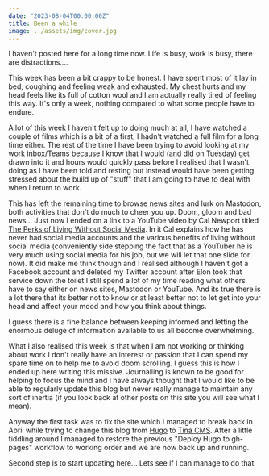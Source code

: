 ```yaml
---
date: "2023-08-04T00:00:00Z"
title: Been a while
image: ../assets/img/cover.jpg
---
```

I haven't posted here for a long time now. Life is busy, work is busy, there are distractions....

This week has been a bit crappy to be honest. I have spent most of it lay in bed, coughing and feeling weak and exhausted. My chest hurts and my head feels like its full of cotton wool and I am actually really tired of feeling this way. It's only a week, nothing compared to what some people have to endure.

A lot of this week I haven't felt up to doing much at all, I have watched a couple of films which is a bit of a first, I hadn't watched a full film for a long time either. The rest of the time I have been trying to avoid looking at my work inbox/Teams because I know that I would (and did on Tuesday) get drawn into it and hours would quickly pass before I realised that I wasn't doing as I have been told and resting but instead would have been getting stressed about the build up of "stuff" that I am going to have to deal with when I return to work.

This has left the remaining time to browse news sites and lurk on Mastodon, both activities that don't do much to cheer you up. Doom, gloom and bad news... Just now I ended on a link to a YouTube video by Cal Newport titled [The Perks of Living Without Social Media](https://www.youtube.com/watch?v=m6AF_aFuD8w). In it Cal explains how he has never had social media accounts and the various benefits of living without social media (conveniently side stepping the fact that as a YouTuber he is very much using social media for his job, but we will let that one slide for now). It did make me think though and I realised although I haven't got a Facebook account and deleted my Twitter account after Elon took that service down the toilet I still spend a lot of my time reading what others have to say either on news sites, Mastodon or YouTube. And its true there is a lot there that its better not to know or at least better not to let get into your head and affect your mood and how you think about things.

I guess there is a fine balance between keeping informed and letting the enormous deluge of information available to us all become overwhelming.

What I also realised this week is that when I am not working or thinking about work I don't really have an interest or passion that I can spend my spare time on to help me to avoid doom scrolling. I guess this is how I ended up here writing this missive. Journalling is known to be good for helping to focus the mind and I have always thought that I would like to be able to regularly update this blog but never really manage to maintain any sort of inertia (if you look back at other posts on this site you will see what I mean).

Anyway the first task was to fix the site which I managed to break back in April while trying to change this blog from [Hugo](https://gohugo.io/) to [Tina CMS](https://tina.io). After a little fiddling around I managed to restore the previous "Deploy Hugo to gh-pages" workflow to working order and we are now back up and running.

Second step is to start updating here... Lets see if I can manage to do that
